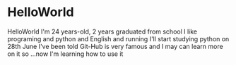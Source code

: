# HelloWorld
HelloWorld
I'm 24 years-old, 2 years graduated from school
I like programing and python and English and running
I'll start studying python on 28th June
I've been told Git-Hub is very famous and I may can learn more on it so ...now I'm learning how to use it 
